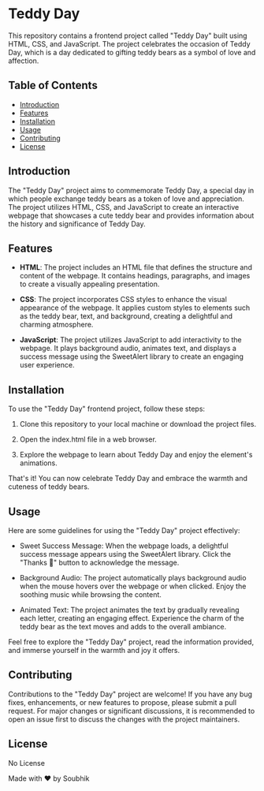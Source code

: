 # Teddy Day
This repository contains a frontend project called "Teddy Day" built using HTML, CSS, and JavaScript. The project celebrates the occasion of Teddy Day, which is a day dedicated to gifting teddy bears as a symbol of love and affection.

## Table of Contents
- [Introduction](#introduction)
- [Features](#features)
- [Installation](#installation)
- [Usage](#usage)
- [Contributing](#contributing)
- [License](#license)

## Introduction
The "Teddy Day" project aims to commemorate Teddy Day, a special day in which people exchange teddy bears as a token of love and appreciation. The project utilizes HTML, CSS, and JavaScript to create an interactive webpage that showcases a cute teddy bear and provides information about the history and significance of Teddy Day.

## Features
- **HTML**:   The project includes an HTML file that defines the structure and content of the webpage. It contains headings, paragraphs, and images to create a visually appealing presentation.

- **CSS**:  The project incorporates CSS styles to enhance the visual appearance of the webpage. It applies custom styles to elements such as the teddy bear, text, and background, creating a delightful and charming atmosphere.

- **JavaScript**: The project utilizes JavaScript to add interactivity to the webpage. It plays background audio, animates text, and displays a success message using the SweetAlert library to create an engaging user experience.

## Installation
To use the "Teddy Day" frontend project, follow these steps:

1. Clone this repository to your local machine or download the project files.

1. Open the index.html file in a web browser.

1. Explore the webpage to learn about Teddy Day and enjoy the element's animations.

That's it! You can now celebrate Teddy Day and embrace the warmth and cuteness of teddy bears.

## Usage
Here are some guidelines for using the "Teddy Day" project effectively:

- Sweet Success Message: When the webpage loads, a delightful success message appears using the SweetAlert library. Click the "Thanks 🐻" button to acknowledge the message.

- Background Audio: The project automatically plays background audio when the mouse hovers over the webpage or when clicked. Enjoy the soothing music while browsing the content.

- Animated Text: The project animates the text by gradually revealing each letter, creating an engaging effect. Experience the charm of the teddy bear as the text moves and adds to the overall ambiance.

Feel free to explore the "Teddy Day" project, read the information provided, and immerse yourself in the warmth and joy it offers.

## Contributing
Contributions to the "Teddy Day" project are welcome! If you have any bug fixes, enhancements, or new features to propose, please submit a pull request. For major changes or significant discussions, it is recommended to open an issue first to discuss the changes with the project maintainers.

## License
No License

Made with ❤️ by Soubhik